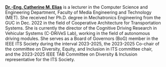 **[Dr.-Eng. Catherine M. Elias](https://www.linkedin.com/in/catherine-m-elias-038109111/)** is a lecturer in the Computer Science and Engineering Department, Faculty of Media Engineering and Technology (MET). She received her Ph.D. degree in Mechatronics Engineering from the GUC in Dec. 2022 in the field of Cooperative Architecture for Transportation Systems. She is currently the director of the Cognitive Driving Research in Vehicular Systems (C-DRiVeS Lab), working in the field of autonomous driving modules. She serves as a Board of Governors (BoG) member in the IEEE ITS Society during the interval 2023-2025, the 2023-2025 Co-chair of the committee on Diversity, Equity, and Inclusion in ITS committee chair, and the 2023-2025 IEEE TAB Committee on Diversity & Inclusion representative for the ITS Society.
